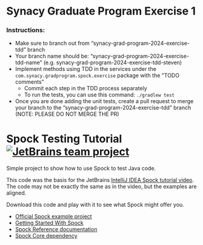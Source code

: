 # Synacy Graduate Program Exercise 1

### Instructions:
- Make sure to branch out from “synacy-grad-program-2024-exercise-tdd” branch
- Your branch name should be: “synacy-grad-program-2024-exercise-tdd-name” (e.g. synacy-grad-program-2024-exercise-tdd-steven)
- Implement methods using TDD in the services under the `com.synacy.gradprogram.spock.exercise` package with the "TODO comments"
  - Commit each step in the TDD process separately
  - To run the tests, you can use this command: `./gradlew test`
- Once you are done adding the unit tests, create a pull request to merge your branch to the “synacy-grad-program-2024-exercise-tdd” branch (NOTE: PLEASE DO NOT MERGE THE PR)


# Spock Testing Tutorial [![JetBrains team project](http://jb.gg/badges/team.svg)](https://confluence.jetbrains.com/display/ALL/JetBrains+on+GitHub)

Simple project to show how to use Spock to test Java code.

This code was the basis for the JetBrains [IntelliJ IDEA Spock tutorial video](https://youtu.be/i5Qu3qYOfsM). The code may not be exactly the same as in the video, but the examples are aligned.

Download this code and play with it to see what Spock might offer you.

- [Official Spock example project](https://github.com/spockframework/spock-example)
- [Getting Started With Spock](http://spockframework.org/spock/docs/1.3/getting_started.html)
- [Spock Reference documentation](http://spockframework.org/spock/docs/1.3/all_in_one.html)
- [Spock Core dependency](https://mvnrepository.com/artifact/org.spockframework/spock-core)
